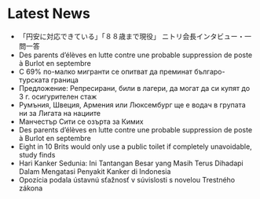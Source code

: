 # Latest News
-  「円安に対応できている」「８８歳まで現役」 ニトリ会長インタビュー・一問一答
-  Des parents d’élèves en lutte contre une probable suppression de poste à Burlot en septembre
-  С 69% по-малко мигранти се опитват да преминат българо-турската граница
-  Предложение: Репресирани, били в лагери, да могат да си купят до 3 г. осигурителен стаж
-  Румъния, Швеция, Армения или Люксембург ще е водач в групата ни за Лигата на нациите
-  Манчестър Сити се озърта за Кимих
-  Des parents d’élèves en lutte contre une probable suppression de poste à Burlot en septembre
-  Eight in 10 Brits would only use a public toilet if completely unavoidable, study finds
-  Hari Kanker Sedunia: Ini Tantangan Besar yang Masih Terus Dihadapi Dalam Mengatasi Penyakit Kanker di Indonesia
-  Opozícia podala ústavnú sťažnosť v súvislosti s novelou Trestného zákona
